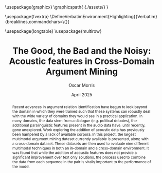 ---
title: "The Good, the Bad and the Noisy: Acoustic features in Cross-Domain Argument Mining"
author: Oscar Morris
student: 2497790
supervisor: Dr. R. Ruiz-Dolz
date: April 2025

bibliography: [../Cross-Domain AM.bib]
numbersections: true
codeBlockCaptions: true
cref: false
headers: true
header-includes: |
    \usepackage{graphicx}
    \graphicspath{ {./assets/} }

    \usepackage{fvextra}
    \DefineVerbatimEnvironment{Highlighting}{Verbatim}{breaklines,commandchars=\\\{\}}

    \usepackage{longtable}
    \usepackage{multirow}

abstract: Recent advances in argument relation identification have begun to look beyond the domain in which they were trained such that these systems can robustly deal with the wide variety of domains they would see in a practical application. In many domains, the data stem from a dialogue (e.g. political debates), the additional paralinguistic features present in the audio data have, until recently, gone unexplored. Work exploring the addition of acoustic data has previously been hampered by a lack of available corpora. In this project, the largest multimodal argument mining dataset currently available is presented, along with a cross-domain dataset. These datasets are then used to evaluate nine different multimodal techniques in both an in-domain and a cross-domain environment. It was found that while the addition of acoustic features does not provide a significant improvement over text only solutions, the process used to combine the data from each sequence in the pair is vitally important to the performance of the model.
---
